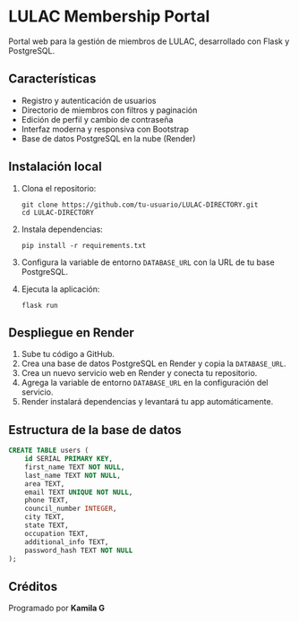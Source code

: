# LULAC Membership Portal

Portal web para la gestión de miembros de LULAC, desarrollado con Flask y PostgreSQL.

## Características

- Registro y autenticación de usuarios
- Directorio de miembros con filtros y paginación
- Edición de perfil y cambio de contraseña
- Interfaz moderna y responsiva con Bootstrap
- Base de datos PostgreSQL en la nube (Render)

## Instalación local

1. Clona el repositorio:
   ```
   git clone https://github.com/tu-usuario/LULAC-DIRECTORY.git
   cd LULAC-DIRECTORY
   ```

2. Instala dependencias:
   ```
   pip install -r requirements.txt
   ```

3. Configura la variable de entorno `DATABASE_URL` con la URL de tu base PostgreSQL.

4. Ejecuta la aplicación:
   ```
   flask run
   ```

## Despliegue en Render

1. Sube tu código a GitHub.
2. Crea una base de datos PostgreSQL en Render y copia la `DATABASE_URL`.
3. Crea un nuevo servicio web en Render y conecta tu repositorio.
4. Agrega la variable de entorno `DATABASE_URL` en la configuración del servicio.
5. Render instalará dependencias y levantará tu app automáticamente.

## Estructura de la base de datos

```sql
CREATE TABLE users (
    id SERIAL PRIMARY KEY,
    first_name TEXT NOT NULL,
    last_name TEXT NOT NULL,
    area TEXT,
    email TEXT UNIQUE NOT NULL,
    phone TEXT,
    council_number INTEGER,
    city TEXT,
    state TEXT,
    occupation TEXT,
    additional_info TEXT,
    password_hash TEXT NOT NULL
);
```

## Créditos

Programado por **Kamila G**